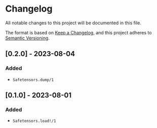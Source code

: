 # Changelog

All notable changes to this project will be documented in this file.

The format is based on [Keep a Changelog](https://keepachangelog.com/en/1.0.0/),
and this project adheres to [Semantic Versioning](https://semver.org/spec/v2.0.0.html).

## [0.2.0] - 2023-08-04

### Added

- `Safetensors.dump/1`

## [0.1.0] - 2023-08-01

### Added

- `Safetensors.load!/1`

[v0.2.0]: https://github.com/elixir-nx/safetensors/compare/v0.1.0...v0.2.0/
[v0.1.0]: https://github.com/elixir-nx/safetensors/commits/v0.1.0/

